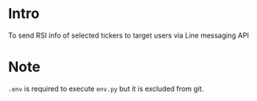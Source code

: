 # Intro
To send RSI info of selected tickers to target users via Line messaging API

# Note
`.env` is required to execute `env.py` but it is excluded from git.